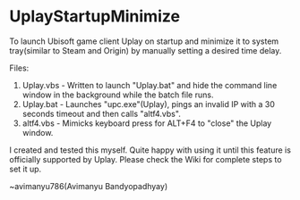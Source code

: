 # UplayStartupMinimize
To launch Ubisoft game client Uplay on startup and minimize it to system tray(similar to Steam and Origin) by manually setting a desired time delay.

Files:
1. Uplay.vbs - Written to launch "Uplay.bat" and hide the command line window in the background while the batch file runs.
2. Uplay.bat - Launches "upc.exe"(Uplay), pings an invalid IP with a 30 seconds timeout and then calls "altf4.vbs".
3. altf4.vbs - Mimicks keyboard press for ALT+F4 to "close" the Uplay window.

I created and tested this myself. Quite happy with using it until this feature is officially supported by Uplay. Please check the Wiki for complete steps to set it up.

~avimanyu786(Avimanyu Bandyopadhyay)
